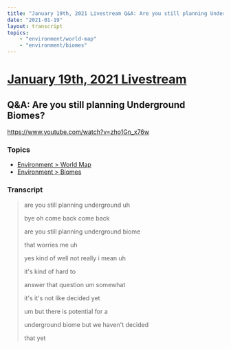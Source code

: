 ```yaml
---
title: "January 19th, 2021 Livestream Q&A: Are you still planning Underground Biomes?"
date: "2021-01-19"
layout: transcript
topics:
    - "environment/world-map"
    - "environment/biomes"
---
```

# [January 19th, 2021 Livestream](../2021-01-19.md)
## Q&A: Are you still planning Underground Biomes?
https://www.youtube.com/watch?v=zho1Gn_x76w

### Topics
* [Environment > World Map](../topics/environment/world-map.md)
* [Environment > Biomes](../topics/environment/biomes.md)

### Transcript

> are you still planning underground uh
> 
> bye oh come back come back
> 
> are you still planning underground biome
> 
> that worries me uh
> 
> yes kind of well not really i mean uh
> 
> it's kind of hard to
> 
> answer that question um somewhat
> 
> it's it's not like decided yet
> 
> um but there is potential for a
> 
> underground biome but we haven't decided
> 
> that yet
> 
